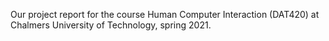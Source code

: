 Our project report for the course Human Computer Interaction (DAT420) at Chalmers University of Technology, spring 2021. 
